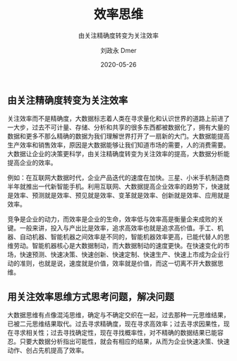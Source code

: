 ﻿---
layout:     post
title:      效率思维
subtitle:   由关注精确度转变为关注效率
date:       2020-05-26
author:     刘政永 Dmer
header-img: img/post-bg-dmers.jpg
catalog: true
tags:
    - 数据挖掘思维
---
## 由关注精确度转变为关注效率

关注效率而不是精确度，大数据标志着人类在寻求量化和认识世界的道路上前进了一大步，过去不可计量、存储、分析和共享的很多东西都被数据化了，拥有大量的数据和更多不那么精确的数据为我们理解世界打开了一扇新的大门。大数据能提高生产效率和销售效率，原因是大数据能够让我们知道市场的需要，人的消费需要。大数据让企业的决策更科学，由关注精确度转变为关注效率的提高，大数据分析能提高企业的效率。

例如：在互联网大数据时代，企业产品迭代的速度在加快。三星、小米手机制造商半年就推出一代新智能手机。利用互联网、大数据提高企业效率的趋势下，快速就是效率、预测就是效率、预见就是效率、变革就是效率、创新就是效率、应用就是效率。

竞争是企业的动力，而效率是企业的生命，效率低与效率高是衡量企来成败的关键。一般来讲，投入与产出比是效率，追求高效率也就是追求高价值。手工、机器、自动机器、智能机器之间效率是不同的，智能机器效率更高，已能代替人的思维劳动。智能机器核心是大数据制动，而大数据制动的速度更快。在快速变化的市场，快速预测、快速决策、快速创新、快速定制、快速生产、快速上市成为企业行动的准则，也就是说，速度就是价值，效率就是价值，而这一切离不开大数据思维。

## 用关注效率思维方式思考问题，解决问题

大数据思维有点像混沌思维，确定与不确定交织在一起，过去那种一元思维结果，已被二元思维结果取代。过去寻求精确度，现在寻求高效率；过去寻求因果性，现在寻求相关性；过去寻找确定性，现在寻找概率性，对不精确的数据结果已能容忍。只要大数据分析指出可能性，就会有相应的结果，从而为企业快速决策、快速动作、创占先机提高了效率。